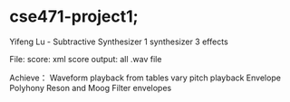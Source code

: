 # cse471-project1;

Yifeng Lu - Subtractive Synthesizer
1 synthesizer
3 effects

File:
score: xml score
output: all .wav file

Achieve：
Waveform playback from tables
vary pitch playback
Envelope
Polyhony
Reson and Moog
Filter envelopes